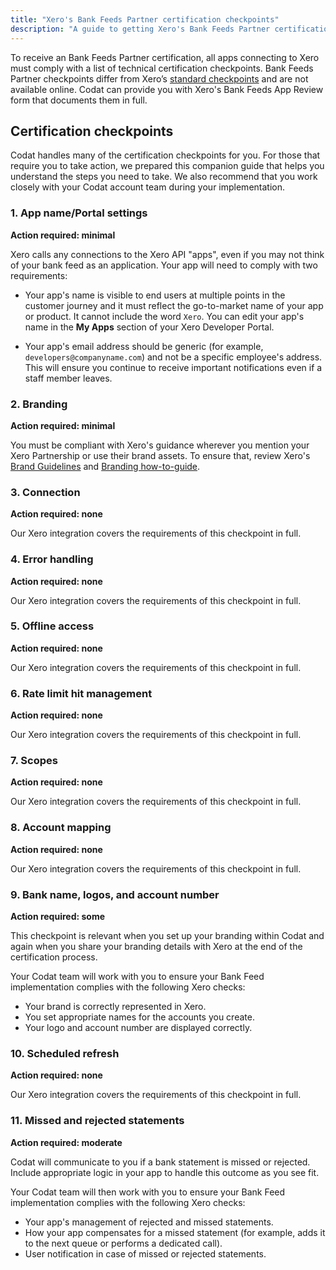 ```yaml
---
title: "Xero's Bank Feeds Partner certification checkpoints"
description: "A guide to getting Xero's Bank Feeds Partner certification with Codat"
---
```


To receive an Bank Feeds Partner certification, all apps connecting to Xero must comply with a list of technical certification checkpoints. Bank Feeds Partner checkpoints differ from Xero’s [standard checkpoints](https://developer.xero.com/documentation/xero-app-store/app-partner-guides/certification-checkpoints/) and are not available online. Codat can provide you with Xero's Bank Feeds App Review form that documents them in full.

## Certification checkpoints

Codat handles many of the certification checkpoints for you. For those that require you to take action, we prepared this companion guide that helps you understand the steps you need to take. We also recommend that you work closely with your Codat account team during your implementation.

### 1. App name/Portal settings

**Action required: minimal**

Xero calls any connections to the Xero API "apps", even if you may not think of your bank feed as an application. Your app will need to comply with two requirements:

* Your app's name is visible to end users at multiple points in the customer journey and it must reflect the go-to-market name of your app or product. It cannot include the word `Xero`. You can edit your app's name in the **My Apps** section of your Xero Developer Portal.

* Your app's email address should be generic (for example, `developers@companyname.com`) and not be a specific employee's address. This will ensure you continue to receive important notifications even if a staff member leaves.

### 2. Branding

**Action required: minimal**

You must be compliant with Xero's guidance wherever you mention your Xero Partnership or use their brand assets. To ensure that, review Xero's [Brand Guidelines](https://developer.xero.com/static/otherfiles/xero-app-partner-brand-guidelines.pdf) and [Branding how-to-guide](https://developer.xero.com/documentation/guides/how-to-guides/branding-your-integration/).

### 3. Connection

**Action required: none**

Our Xero integration covers the requirements of this checkpoint in full.
  
### 4. Error handling

**Action required: none**

Our Xero integration covers the requirements of this checkpoint in full.
  
### 5. Offline access

**Action required: none**

Our Xero integration covers the requirements of this checkpoint in full.
  
### 6. Rate limit hit management

**Action required: none**

Our Xero integration covers the requirements of this checkpoint in full. 
  
### 7. Scopes

**Action required: none**

Our Xero integration covers the requirements of this checkpoint in full. 
  
### 8. Account mapping

**Action required: none**

Our Xero integration covers the requirements of this checkpoint in full. 
  
### 9. Bank name, logos, and account number

**Action required: some**

This checkpoint is relevant when you set up your branding within Codat and again when you share your branding details with Xero at the end of the certification process.

Your Codat team will work with you to ensure your Bank Feed implementation complies with the following Xero checks: 

* Your brand is correctly represented in Xero.
* You set appropriate names for the accounts you create. 
* Your logo and account number are displayed correctly. 

### 10. Scheduled refresh

**Action required: none**

Our Xero integration covers the requirements of this checkpoint in full.

### 11. Missed and rejected statements

**Action required: moderate**

Codat will communicate to you if a bank statement is missed or rejected. Include appropriate logic in your app to handle this outcome as you see fit. 

Your Codat team will then work with you to ensure your Bank Feed implementation complies with the following Xero checks:

* Your app's management of rejected and missed statements. 
* How your app compensates for a missed statement (for example, adds it to the next queue or performs a dedicated call).
* User notification in case of missed or rejected statements.
